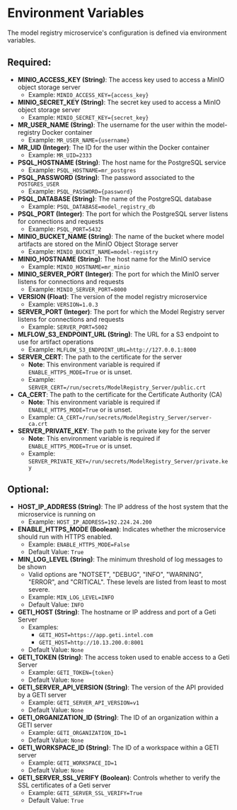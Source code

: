# Environment Variables
The model registry microservice's configuration is defined via environment variables.

## Required:
* **MINIO_ACCESS_KEY (String)**: The access key used to access a MinIO object storage server
    * Example: `MINIO_ACCESS_KEY={access_key}`
* **MINIO_SECRET_KEY (String)**: The secret key used to access a MinIO object storage server
    * Example: `MINIO_SECRET_KEY={secret_key}`
* **MR_USER_NAME (String)**: The username for the user within the model-registry Docker container
    * Example: `MR_USER_NAME={username}`
* **MR_UID (Integer)**: The ID for the user within the Docker container
    * Example: `MR_UID=2333`
* **PSQL_HOSTNAME (String)**: The host name for the PostgreSQL service
    * Example: `PSQL_HOSTNAME=mr_postgres`
* **PSQL_PASSWORD (String)**: The password associated to the `POSTGRES_USER`
    * Example: `PSQL_PASSWORD={password}`
* **PSQL_DATABASE (String)**: The name of the PostgreSQL database
    * Example: `PSQL_DATABASE=model_registry_db`
* **PSQL_PORT (Integer)**: The port for which the PostgreSQL server listens for connections and requests
    * Example: `PSQL_PORT=5432`
* **MINIO_BUCKET_NAME (String)**: The name of the bucket where model artifacts are stored on the MinIO Object Storage server
    * Example: `MINIO_BUCKET_NAME=model-registry`
* **MINIO_HOSTNAME (String)**: The host name for the MinIO service
    * Example: `MINIO_HOSTNAME=mr_minio`
* **MINIO_SERVER_PORT (Integer)**: The port for which the MinIO server listens for connections and requests
    * Example: `MINIO_SERVER_PORT=8000`
* **VERSION (Float)**: The version of the model registry microservice
    * Example: `VERSION=1.0.3`
* **SERVER_PORT (Integer)**: The port for which the Model Registry server listens for connections and requests
    * Example: `SERVER_PORT=5002`
* **MLFLOW_S3_ENDPOINT_URL (String)**: The URL for a S3 endpoint to use for artifact operations
    * Example: `MLFLOW_S3_ENDPOINT_URL=http://127.0.0.1:8000`
* **SERVER_CERT**: The path to the certificate for the server
  * **Note**: This environment variable is required if `ENABLE_HTTPS_MODE=True` or is unset.
  * Example: `SERVER_CERT=/run/secrets/ModelRegistry_Server/public.crt`
* **CA_CERT**: The path to the certificate for the Certificate Authority (CA)
  * **Note**: This environment variable is required if `ENABLE_HTTPS_MODE=True` or is unset.
  * Example: `CA_CERT=/run/secrets/ModelRegistry_Server/server-ca.crt`
* **SERVER_PRIVATE_KEY**: The path to the private key for the server
  * **Note**: This environment variable is required if `ENABLE_HTTPS_MODE=True` or is unset.
  * Example: `SERVER_PRIVATE_KEY=/run/secrets/ModelRegistry_Server/private.key`

## Optional:
* **HOST_IP_ADDRESS (String)**: The IP address of the host system that the microservice is running on
    * Example: `HOST_IP_ADDRESS=192.224.24.200`
* **ENABLE_HTTPS_MODE (Boolean)**: Indicates whether the microservice should run with HTTPS enabled.
    * Example: `ENABLE_HTTPS_MODE=False`
    * Default Value: `True`
* **MIN_LOG_LEVEL (String)**: The minimum threshold of log messages to be shown
    * Valid options are "NOTSET", "DEBUG", "INFO", "WARNING", "ERROR", and "CRITICAL". These levels are listed from least to most severe.
    * Example: `MIN_LOG_LEVEL=INFO`
    * Default Value: `INFO`
* **GETI_HOST (String)**: The hostname or IP address and port of a Geti Server
    * Examples: 
      * `GETI_HOST=https://app.geti.intel.com`
      * `GETI_HOST=http://10.13.200.0:8001`
    * Default Value: `None`
* **GETI_TOKEN (String)**: The access token used to enable access to a Geti Server
    * Example: `GETI_TOKEN={token}`
    * Default Value: `None`
* **GETI_SERVER_API_VERSION (String)**: The version of the API provided by a GETI server
    * Example: `GETI_SERVER_API_VERSION=v1`
    * Default Value: `None`
* **GETI_ORGANIZATION_ID (String)**: The ID of an organization within a GETI server
    * Example: `GETI_ORGANIZATION_ID=1`
    * Default Value: `None`
* **GETI_WORKSPACE_ID (String)**: The ID of a workspace within a GETI server
    * Example: `GETI_WORKSPACE_ID=1`
    * Default Value: `None`
* **GETI_SERVER_SSL_VERIFY (Boolean)**: Controls whether to verify the SSL certificates of a Geti server
  * Example: `GETI_SERVER_SSL_VERIFY=True`
  * Default Value: `True`
